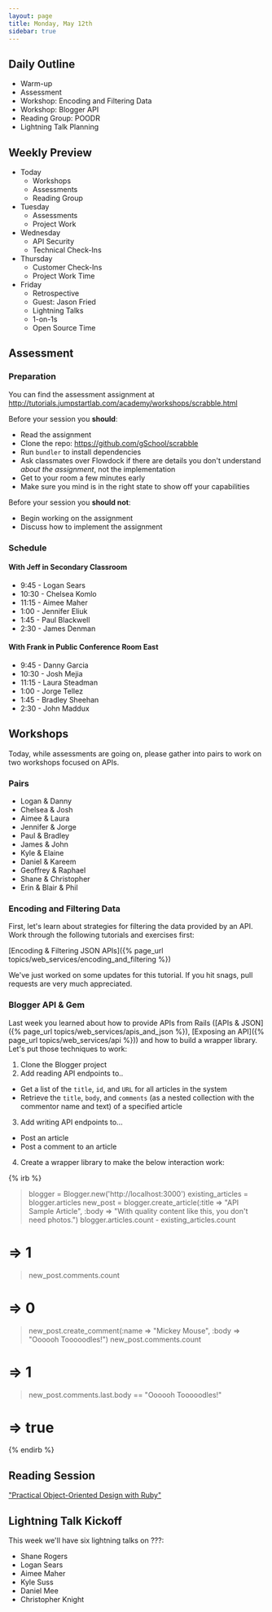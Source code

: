 ```yaml
---
layout: page
title: Monday, May 12th
sidebar: true
---
```


## Daily Outline

* Warm-up
* Assessment
* Workshop: Encoding and Filtering Data
* Workshop: Blogger API
* Reading Group: POODR
* Lightning Talk Planning

## Weekly Preview

* Today
  * Workshops
  * Assessments
  * Reading Group
* Tuesday
  * Assessments
  * Project Work
* Wednesday
  * API Security
  * Technical Check-Ins
* Thursday
  * Customer Check-Ins
  * Project Work Time
* Friday
  * Retrospective
  * Guest: Jason Fried
  * Lightning Talks
  * 1-on-1s
  * Open Source Time

## Assessment

### Preparation

You can find the assessment assignment at http://tutorials.jumpstartlab.com/academy/workshops/scrabble.html

Before your session you **should**:

* Read the assignment
* Clone the repo: https://github.com/gSchool/scrabble
* Run `bundler` to install dependencies
* Ask classmates over Flowdock if there are details you don't understand *about the assignment*, not the implementation
* Get to your room a few minutes early
* Make sure you mind is in the right state to show off your capabilities

Before your session you **should not**:

* Begin working on the assignment
* Discuss how to implement the assignment

### Schedule

#### With Jeff in Secondary Classroom

* 9:45 - Logan Sears
* 10:30 - Chelsea Komlo
* 11:15 - Aimee Maher
* 1:00 - Jennifer Eliuk
* 1:45 - Paul Blackwell
* 2:30 - James Denman

#### With Frank in Public Conference Room East

* 9:45 - Danny Garcia
* 10:30 - Josh Mejia
* 11:15 - Laura Steadman
* 1:00 - Jorge Tellez
* 1:45 - Bradley Sheehan
* 2:30 - John Maddux

## Workshops

Today, while assessments are going on, please gather into pairs to work on two workshops focused on APIs.

### Pairs

* Logan & Danny
* Chelsea & Josh
* Aimee & Laura
* Jennifer & Jorge
* Paul & Bradley
* James & John
* Kyle & Elaine
* Daniel & Kareem
* Geoffrey & Raphael
* Shane & Christopher
* Erin & Blair & Phil

### Encoding and Filtering Data

First, let's learn about strategies for filtering the data provided by an API. Work through the following tutorials and exercises first:

[Encoding & Filtering JSON APIs]({% page_url topics/web_services/encoding_and_filtering %})

We've just worked on some updates for this tutorial. If you hit snags, pull requests are very much appreciated.

### Blogger API & Gem

Last week you learned about how to provide APIs from Rails ([APIs & JSON]({% page_url topics/web_services/apis_and_json %}), [Exposing an API]({% page_url topics/web_services/api %})) and how to build a wrapper library. Let's put those techniques to work:

1. Clone the Blogger project
2. Add reading API endpoints to..
  * Get a list of the `title`, `id`, and `URL` for all articles in the system
  * Retrieve the `title`, `body`, and `comments` (as a nested collection with the commentor name and text) of a specified article
3. Add writing API endpoints to...
  * Post an article
  * Post a comment to an article
4. Create a wrapper library to make the below interaction work:

{% irb %}
> blogger = Blogger.new('http://localhost:3000')
> existing_articles = blogger.articles
> new_post = blogger.create_article(:title => "API Sample Article", :body => "With quality content like this, you don't need photos.")
> blogger.articles.count - existing_articles.count
# => 1
> new_post.comments.count
# => 0
> new_post.create_comment(:name => "Mickey Mouse", :body => "Oooooh Tooooodles!")
> new_post.comments.count
# => 1
> new_post.comments.last.body == "Oooooh Tooooodles!"
# => true
{% endirb %}

## Reading Session

["Practical Object-Oriented Design with Ruby"](http://www.poodr.info/)

## Lightning Talk Kickoff

This week we'll have six lightning talks on ???:

* Shane Rogers
* Logan Sears
* Aimee Maher
* Kyle Suss
* Daniel Mee
* Christopher Knight
